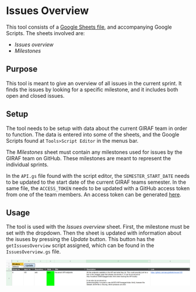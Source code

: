 # Issues Overview

This tool consists of a [Google Sheets file](https://docs.google.com/spreadsheets/d/1-sXJVpQ2t_tSH6aG8B6KGxP1lkA2jufn4xXiq2vq_og/edit?usp=sharing),
and accompanying Google Scripts. The sheets involved are:

- _Issues overview_
- _Milestones_

## Purpose

This tool is meant to give an overview of all issues in the current sprint.
It finds the issues by looking for a specific milestone, and it includes both open and closed issues.

## Setup

The tool needs to be setup with data about the current GIRAF team in order to function.
The data is entered into some of the sheets, and the Google Scripts found at `Tools>Script Editor` in the menus bar.

The _Milestones_ sheet must contain any milestones used for issues by the GIRAF team on GitHub.
These milestones are meant to represent the individual sprints.

In the `API.gs` file found with the script editor, the `SEMESTER_START_DATE` needs to be updated to the start date of
the current GIRAF teams semester.
In the same file, the `ACCESS_TOKEN` needs to be updated with a GitHub access token from one of the team members.
An access token can be generated [here](https://github.com/settings/tokens).

## Usage

The tool is used with the _Issues overview_ sheet. 
First, the milestone must be set with the dropdown.
Then the sheet is updated with information about the isuses by pressing the _Update_ button. 
This button has the `getIssuesOverview` script assigned, which can be found in the `IssuesOverview.gs` file.

![](../../resources/issues_overview.PNG)